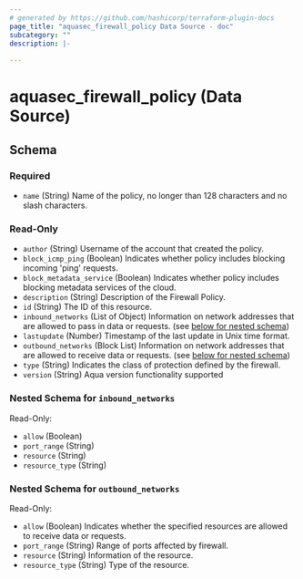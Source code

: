 ```yaml
---
# generated by https://github.com/hashicorp/terraform-plugin-docs
page_title: "aquasec_firewall_policy Data Source - doc"
subcategory: ""
description: |-
  
---
```


# aquasec_firewall_policy (Data Source)





<!-- schema generated by tfplugindocs -->
## Schema

### Required

- `name` (String) Name of the policy, no longer than 128 characters and no slash characters.

### Read-Only

- `author` (String) Username of the account that created the policy.
- `block_icmp_ping` (Boolean) Indicates whether policy includes blocking incoming 'ping' requests.
- `block_metadata_service` (Boolean) Indicates whether policy includes blocking metadata services of the cloud.
- `description` (String) Description of the Firewall Policy.
- `id` (String) The ID of this resource.
- `inbound_networks` (List of Object) Information on network addresses that are allowed to pass in data or requests. (see [below for nested schema](#nestedatt--inbound_networks))
- `lastupdate` (Number) Timestamp of the last update in Unix time format.
- `outbound_networks` (Block List) Information on network addresses that are allowed to receive data or requests. (see [below for nested schema](#nestedblock--outbound_networks))
- `type` (String) Indicates the class of protection defined by the firewall.
- `version` (String) Aqua version functionality supported

<a id="nestedatt--inbound_networks"></a>
### Nested Schema for `inbound_networks`

Read-Only:

- `allow` (Boolean)
- `port_range` (String)
- `resource` (String)
- `resource_type` (String)


<a id="nestedblock--outbound_networks"></a>
### Nested Schema for `outbound_networks`

Read-Only:

- `allow` (Boolean) Indicates whether the specified resources are allowed to receive data or requests.
- `port_range` (String) Range of ports affected by firewall.
- `resource` (String) Information of the resource.
- `resource_type` (String) Type of the resource.


